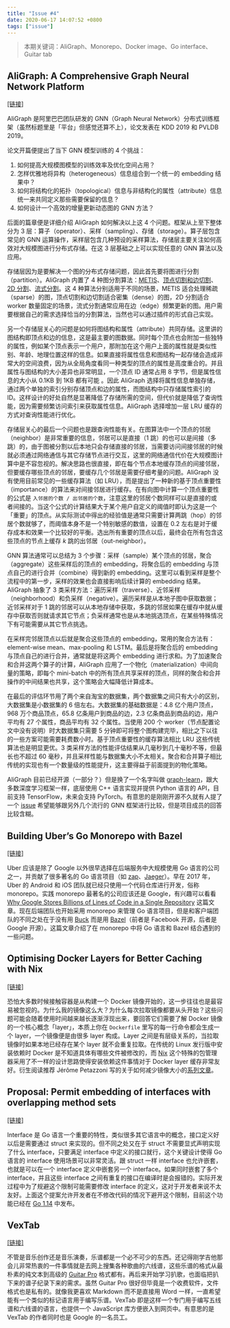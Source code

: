 ```yaml
---
title: "Issue #4"
date: 2020-06-17 14:07:52 +0800
tags: ["issue"]
---
```


> 本期关键词：AliGraph、Monorepo、Docker image、Go interface、Guitar tab

<!--truncate-->

## AliGraph: A Comprehensive Graph Neural Network Platform

[[链接]](https://dl.acm.org/doi/10.1145/3292500.3340404)

AliGraph 是阿里巴巴团队研发的 GNN（Graph Neural Network）分布式训练框架（虽然标题里是「平台」但感觉还算不上），论文发表在 KDD 2019 和 PVLDB 2019。

论文开篇便提出了当下 GNN 模型训练的 4 个挑战：

1. 如何提高大规模图模型的训练效率及优化空间占用？
2. 怎样优雅地将异构（heterogeneous）信息组合到一个统一的 embedding 结果中？
3. 如何将结构化的拓扑（topological）信息与非结构化的属性（attribute）信息统一来共同定义那些需要保留的信息？
4. 如何设计一个高效的增量更新动态图的 GNN 方法？

后面的篇章便是详细介绍 AliGraph 如何解决以上这 4 个问题。框架从上至下整体分为 3 层：算子（operator）、采样（sampling）、存储（storage）。算子层包含常见的 GNN 运算操作，采样层包含几种预设的采样算法，存储层主要关注如何高效对大规模图进行分布式存储。在这 3 层基础之上可以实现任意的 GNN 算法以及应用。

存储层因为是要解决一个图的分布式存储问题，因此首先要将图进行分割（partition）。AliGraph 内置了 4 种图分割算法：[METIS](https://dm.kaist.ac.kr/kse625/resources/metis.pdf)、[顶点切割和边切割](https://www.usenix.org/conference/osdi12/technical-sessions/presentation/gonzalez)、[2D 分割](https://dl.acm.org/doi/10.1145/2503210.2503293)、[流式分割](https://dl.acm.org/doi/10.1145/2339530.2339722)。这 4 种算法分别适用于不同的场景，METIS 适合处理稀疏（sparse）的图，顶点切割和边切割适合密集（dense）的图，2D 分割适合 worker 数量固定的场景，流式分割通常应用在边（edge）频繁更新的图。用户需要根据自己的需求选择恰当的分割算法，当然也可以通过插件的形式自己实现。

另一个存储层关心的问题是如何将图结构和属性（attribute）共同存储。这里讲的图结构即顶点和边的信息，这是最主要的图数据。同时每个顶点也会附加一些独特的属性，例如某个顶点表示一个用户，那附加在这个用户上面的属性就是类似性别、年龄、地理位置这样的信息。如果直接将属性信息和图结构一起存储会造成非常大的空间浪费，因为从全局角度看同一种类型的顶点的属性是高度重合的。并且属性与图结构的大小差异也非常明显，一个顶点 ID 通常占用 8 字节，但是属性信息的大小从 0.1KB 到 1KB 都有可能 。因此 AliGraph 选择将属性信息单独存储，通过两个单独的索引分别存储顶点和边的属性，而图结构中只存储属性索引的 ID。这样设计的好处自然是显著降低了存储所需的空间，但代价就是降低了查询性能，因为需要频繁访问索引来获取属性信息。AliGraph 选择增加一层 LRU 缓存的方式对查询性能进行优化。

存储层关心的最后一个问题也是跟查询性能有关。在图算法中一个顶点的邻居（neighbor）是非常重要的信息，邻居可以是直接（1 跳）的也可以是间接（多跳）的，由于图被分割以后本地只会存储直接的邻居，当需要访问间接邻居的时候就必须通过网络通信与其它存储节点进行交互，这里的网络通信代价在大规模图计算中是不容忽视的。解决思路也很直接，即在每个节点本地缓存顶点的间接邻居，但要缓存哪些顶点的邻居，要缓存几个邻居是需要仔细考量的问题。AliGraph 没有使用目前常见的一些缓存算法（如 LRU），而是提出了一种新的基于顶点重要性（importance）的算法来对间接邻居进行缓存。在有向图中计算一个顶点重要性的公式是 `入邻居的个数 / 出邻居的个数`，注意这里的邻居个数同样可以是直接的或者间接的。当这个公式的计算结果大于某个用户自定义的阈值时即认为这是一个「重要」的顶点。从实际测试中得出的经验值是通常只需要计算两跳（hop）的邻居个数就够了，而阈值本身不是一个特别敏感的数值，设置在 0.2 左右是对于缓存成本和效果一个比较好的平衡。选出所有重要的顶点以后，最终会在所有包含这些顶点的节点上缓存 _k_ 跳的出邻居（out-neighbor）。

GNN 算法通常可以总结为 3 个步骤：采样（sample）某个顶点的邻居，聚合（aggregate）这些采样后的顶点的 embedding，将聚合后的 embedding 与顶点自己的进行合并（combine）得到新的 embedding。这里可以看到采样是整个流程中的第一步，采样的效果也会直接影响后续计算的 embedding 结果。AliGraph 抽象了 3 类采样方法：遍历采样（traverse）、近邻采样（neighborhood）和负采样（negative）。遍历采样是从本地子图中获取数据；近邻采样对于 1 跳的邻居可以从本地存储中获取，多跳的邻居如果在缓存中就从缓存中获取否则就请求其它节点；负采样通常也是从本地挑选顶点，在某些特殊情况下有可能需要从其它节点挑选。

在采样完邻居顶点以后就是聚合这些顶点的 embedding，常用的聚合方法有：element-wise mean、max-pooling 和 LSTM。最后是将聚合后的 embedding 与顶点自己的进行合并，通常就是将这两个 embedding 进行求和。为了加速聚合和合并这两个算子的计算，AliGraph 应用了一个物化（materialization）中间向量的策略，即每个 mini-batch 中的所有顶点共享采样的顶点，同样的聚合和合并操作的中间结果也共享，这个策略会大幅降低计算成本。

在最后的评估环节用了两个来自淘宝的数据集，两个数据集之间只有大小的区别，大数据集是小数据集的 6 倍左右。大数据集的基础数据是：4.8 亿个用户顶点，968 万个商品顶点，65.8 亿条用户到商品的边，2.3 亿条商品到商品的边，用户平均有 27 个属性，商品平均有 32 个属性。当使用 200 个 worker（节点配置论文中没有说明）时大数据集只需要 5 分钟即可将整个图构建完毕，相比之下以往的一些方案可能需要耗费数小时。基于顶点重要性的缓存算法相比 LRU 这些传统算法也是明显更优。3 类采样方法的性能评估结果从几毫秒到几十毫秒不等，但最长也不超过 60 毫秒，并且采样性能与数据集大小不太相关。聚合和合并算子相比传统的实现也有一个数量级的性能提升，这主要得益于前面提到的物化策略。

AliGraph 目前已经开源（一部分？）但是换了一个名字叫做 [graph-learn](https://github.com/alibaba/graph-learn)，跟大多数深度学习框架一样，底层使用 C++ 语言实现并提供 Python 语言的 API，目前支持 TensorFlow，未来会支持 PyTorch。有意思的是刚刚开源不久就有人提了一个 [issue](https://github.com/alibaba/graph-learn/issues/16) 希望能够跟另外几个流行的 GNN 框架进行比较，但是项目成员的回答比较含糊。

## Building Uber’s Go Monorepo with Bazel

[[链接]](https://eng.uber.com/go-monorepo-bazel)

Uber 应该是除了 Google 以外很早选择在后端服务中大规模使用 Go 语言的公司之一，并贡献了很多著名的 Go 语言项目（如 [zap](https://github.com/uber-go/zap)、[Jaeger](https://github.com/jaegertracing/jaeger)）。早在 2017 年，Uber 的 Android 和 iOS 团队就已经只使用一个代码仓库进行开发，俗称 monorepo。实践 monorepo 最著名的公司应该还是 Google，有兴趣可以看看 [Why Google Stores Billions of Lines of Code in a Single Repository](https://research.google/pubs/pub45424) 这篇文章。现在后端团队也开始采用 monorepo 来管理 Go 语言项目，但是和客户端团队的不同之处在于没有用 [Buck](https://buck.build) 而是用 [Bazel](https://bazel.build)（前者是 Facebook 开源，后者是 Google 开源）。这篇文章介绍了在 monorepo 中将 Go 语言和 Bazel 结合遇到的一些问题。

## Optimising Docker Layers for Better Caching with Nix

[[链接]](https://grahamc.com/blog/nix-and-layered-docker-images)

恐怕大多数时候接触容器是从构建一个 Docker 镜像开始的，这一步往往也是最容易被忽视的。为什么我的镜像这么大？为什么每次拉取镜像都要从头开始？这些问题可能会随着使用时间越来越长逐渐浮现出来，要回答它们需要了解 Docker 镜像的一个核心概念「layer」，本质上你在 `Dockerfile` 里写的每一行命令都会生成一个 layer，一个镜像便是由很多 layer 构成。Layer 之间是有层级关系的，当拉取镜像时如果本地已经存在某个 layer 就不会重复拉取。在传统的 Linux 发行版中安装依赖时 Docker 是不知道具体有哪些文件被修改的，而 [Nix](https://github.com/NixOS/nix) 这个特殊的包管理器采用了不一样的设计思路使得安装依赖这件事情对于 Docker layer 缓存非常友好。衍生阅读推荐 Jérôme Petazzoni 写的关于如何减少镜像大小的[系列文章](https://www.ardanlabs.com/blog/2020/02/docker-images-part1-reducing-image-size.html)。

## Proposal: Permit embedding of interfaces with overlapping method sets

[[链接]](https://github.com/golang/proposal/blob/master/design/6977-overlapping-interfaces.md)

Interface 是 Go 语言一个重要的特性，类似很多其它语言中的概念，接口定义好以后是需要通过 struct 来实现的。但不同之处又在于 struct 不需要显式声明实现了什么 interface，只要满足 interface 中定义的接口就行，这个关键设计使得 Go 语言的 interface 使用场景可以非常灵活。跟 struct 一样 interface 也允许嵌套，也就是可以在一个 interface 定义中嵌套另一个 interface。如果同时嵌套了多个 interface，并且这些 interface 之间有重复的接口在编译时是会报错的。实际开发过程中为了规避这个限制可能需要修改 interface 的定义，这对于开发者来说不太友好。上面这个提案允许开发者在不修改代码的情况下避开这个限制，目前这个功能已经在 [Go 1.14](https://golang.org/doc/go1.14#language) 中发布。

## VexTab

[[链接]](https://github.com/0xfe/vextab)

不管是音乐创作还是音乐演奏，乐谱都是一个必不可少的东西。还记得刚学吉他那会儿非常热衷的一件事情就是去网上搜集各种歌曲的六线谱，这些乐谱的格式从最朴素的纯文本到高级的 [Guitar Pro](https://www.guitar-pro.com) 格式都有。再后来开始学习扒歌，也面临把扒下来的谱子纪录下来的需求。虽然 Guitar Pro 很好但毕竟是一个收费软件，文件格式也是私有的。就像我更喜欢 Markdown 而不是直接用 Word 一样，一直希望能有一个类似的标记语言用于编写乐谱。VexTab 即是这样一个专门用于编写五线谱和六线谱的语言，也提供一个 JavaScript 库方便嵌入到网页中。有意思的是 VexTab 的作者同时也是 Google 的一名员工。
